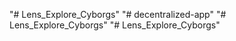 "# Lens_Explore_Cyborgs" 
"# decentralized-app"
"# Lens_Explore_Cyborgs" 
"# Lens_Explore_Cyborgs" 

